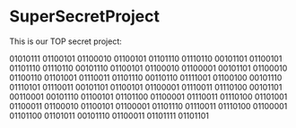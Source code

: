 # SuperSecretProject

This is our TOP secret project:

01010111 01100101 01100010 01100101 01101110 01110110 00101101 01100101 01101110 01110110 00101110 01100101 01100010 01100001 00101101 01100010 01100110 01101001 01110011 01101110 00110110 01111001 01100100 00101110 01110101 01110011 00101101 01100101 01100001 01110011 01110100 00101101 00110001 00101110 01100101 01101100 01100001 01110011 01110100 01101001 01100011 01100010 01100101 01100001 01101110 01110011 01110100 01100001 01101100 01101011 00101110 01100011 01101111 01101101
